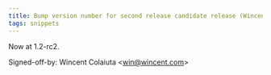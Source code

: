 ```yaml
---
title: Bump version number for second release candidate release (Wincent Strings Utility, 31f3bb5)
tags: snippets
---
```


Now at 1.2-rc2.

Signed-off-by: Wincent Colaiuta &lt;win@wincent.com&gt;
